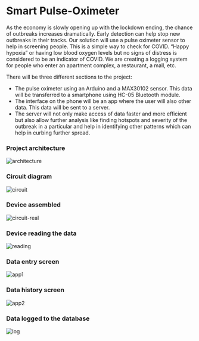 # Smart Pulse-Oximeter

As the economy is slowly opening up with the lockdown ending, the chance of outbreaks increases dramatically. Early detection can help stop new outbreaks in their tracks. Our solution will use a pulse oximeter sensor to help in screening people. This is a simple way to check for COVID. “Happy hypoxia” or having low blood oxygen levels but no signs of distress is considered to be an indicator of COVID. We are creating a logging system for people who enter an apartment complex, a restaurant, a mall, etc.

There will be three different sections to the project:
- The pulse oximeter using an Arduino and a MAX30102 sensor. This data will be transferred to a smartphone using HC-05 Bluetooth module.
- The interface on the phone will be an app where the user will also other data. This data will be sent to a server.
- The server will not only make access of data faster and more efficient but also allow further analysis like finding hotspots and severity of the outbreak in a particular and help in identifying other patterns which can help in curbing further spread.

### Project architecture
![architecture](https://github.com/ArchitBhonsle/smart-pulseox/assets/34616931/7b6d494c-3c50-4fb2-acbb-842d0ee0b583)

### Circuit diagram
![circuit](https://github.com/ArchitBhonsle/smart-pulseox/assets/34616931/bf5b4fbc-a80e-4619-ba22-089d230c97e0)

### Device assembled
![circuit-real](https://github.com/ArchitBhonsle/smart-pulseox/assets/34616931/538daa17-59d4-4d17-b647-56ea1822b2d1)

### Device reading the data
![reading](https://github.com/ArchitBhonsle/smart-pulseox/assets/34616931/d6f5bdfa-3fba-4fc3-afa5-92992967ee99)

### Data entry screen
![app1](https://github.com/ArchitBhonsle/smart-pulseox/assets/34616931/515a4b8d-33ba-4e21-bba7-b4cd45dfad10)

### Data history screen
![app2](https://github.com/ArchitBhonsle/smart-pulseox/assets/34616931/366ca900-bc4b-4973-86a6-c1c896368e72)

### Data logged to the database
![log](https://github.com/ArchitBhonsle/smart-pulseox/assets/34616931/6c9423ab-212c-4fd4-ab7f-dfc32d403d2d)

